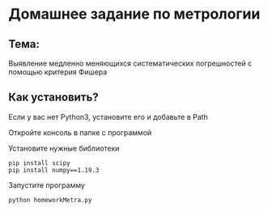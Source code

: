 # Домашнее задание по метрологии 
## Тема: 
Выявление медленно меняющихся систематических погрешностей с помощью критерия Фишера

## Как установить?

Если у вас нет Python3, установите его и добавьте в Path

Откройте консоль в папке с программой

Установите нужные библиотеки
```
pip install scipy
pip install numpy==1.19.3
```

Запустите программу
```
python homeworkMetra.py
```

